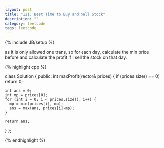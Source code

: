 ```yaml
---
layout: post
title: "121. Best Time to Buy and Sell Stock"
description: ""
category: leetcode
tags: leetcode
---
```

{% include JB/setup %}

as it is only allowed one trans, so for each day, calculate the min price before and calculate the profit if I sell the stock on that day.

{% highlight cpp %}

class Solution {
public:
  int maxProfit(vector<int>& prices) {
    if (prices.size() == 0) return 0;

    int ans = 0;
    int mp = prices[0];    
    for (int i = 0; i < prices.size(); i++) {
      mp = min(prices[i], mp);
      ans = max(ans, prices[i]-mp);
    }

    return ans;
  }
};

{% endhighlight %}